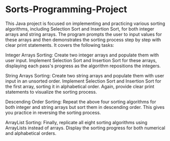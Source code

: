 # Sorts-Programming-Project

This Java project is focused on implementing and practicing various sorting algorithms, including Selection Sort and Insertion Sort, for both integer arrays and string arrays. The program prompts the user to input values for these arrays and then demonstrates the sorting process step by step with clear print statements. It covers the following tasks:

Integer Arrays Sorting: Create two integer arrays and populate them with user input. Implement Selection Sort and Insertion Sort for these arrays, displaying each pass's progress as the algorithm repositions the integers.

String Arrays Sorting: Create two string arrays and populate them with user input in an unsorted order. Implement Selection Sort and Insertion Sort for the first array, sorting it in alphabetical order. Again, provide clear print statements to visualize the sorting process.

Descending Order Sorting: Repeat the above four sorting algorithms for both integer and string arrays but sort them in descending order. This gives you practice in reversing the sorting process.

ArrayList Sorting: Finally, replicate all eight sorting algorithms using ArrayLists instead of arrays. Display the sorting progress for both numerical and alphabetical orders.
